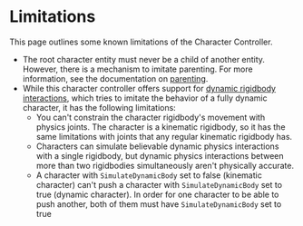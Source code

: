 
# Limitations

This page outlines some known limitations of the Character Controller.

* The root character entity must never be a child of another entity. However, there is a mechanism to imitate parenting. For more information, see the documentation on [parenting](concepts-parenting.md).
* While this character controller offers support for [dynamic rigidbody interactions](dynamic-body-interaction.md), which tries to imitate the behavior of a fully dynamic character, it has the following limitations:
    * You can't constrain the character rigidbody's movement with physics joints. The character is a kinematic rigidbody, so it has the same limitations with joints that any regular kinematic rigidbody has.
    * Characters can simulate believable dynamic physics interactions with a single rigidbody, but dynamic physics interactions between more than two rigidbodies simultaneously aren't physically accurate.
    * A character with `SimulateDynamicBody` set to false (kinematic character) can't push a character with `SimulateDynamicBody` set to true (dynamic character). In order for one character to be able to push another, both of them must have `SimulateDynamicBody` set to true
